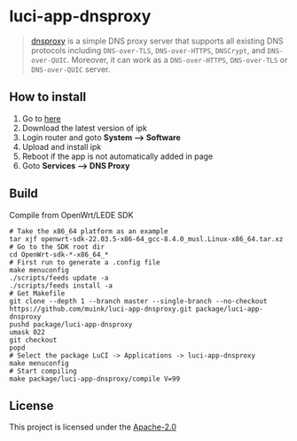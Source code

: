 # luci-app-dnsproxy

> [dnsproxy][] is a simple DNS proxy server that supports all existing DNS protocols including
`DNS-over-TLS`, `DNS-over-HTTPS`, `DNSCrypt`, and `DNS-over-QUIC`. Moreover,
it can work as a `DNS-over-HTTPS`, `DNS-over-TLS` or `DNS-over-QUIC` server.

## How to install

1. Go to [here](https://fantastic-packages.github.io/packages/)
2. Download the latest version of ipk
3. Login router and goto **System --> Software**
4. Upload and install ipk
5. Reboot if the app is not automatically added in page
6. Goto **Services --> DNS Proxy**

## Build

Compile from OpenWrt/LEDE SDK

```
# Take the x86_64 platform as an example
tar xjf openwrt-sdk-22.03.5-x86-64_gcc-8.4.0_musl.Linux-x86_64.tar.xz
# Go to the SDK root dir
cd OpenWrt-sdk-*-x86_64_*
# First run to generate a .config file
make menuconfig
./scripts/feeds update -a
./scripts/feeds install -a
# Get Makefile
git clone --depth 1 --branch master --single-branch --no-checkout https://github.com/muink/luci-app-dnsproxy.git package/luci-app-dnsproxy
pushd package/luci-app-dnsproxy
umask 022
git checkout
popd
# Select the package LuCI -> Applications -> luci-app-dnsproxy
make menuconfig
# Start compiling
make package/luci-app-dnsproxy/compile V=99
```

[dnsproxy]: https://github.com/AdguardTeam/dnsproxy

## License

This project is licensed under the [Apache-2.0](https://www.apache.org/licenses/LICENSE-2.0)
